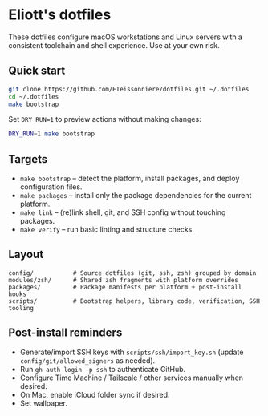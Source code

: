 # Eliott's dotfiles

These dotfiles configure macOS workstations and Linux servers with a consistent toolchain and shell experience. Use at your own risk.

## Quick start

```sh
git clone https://github.com/ETeissonniere/dotfiles.git ~/.dotfiles
cd ~/.dotfiles
make bootstrap
```

Set `DRY_RUN=1` to preview actions without making changes:

```sh
DRY_RUN=1 make bootstrap
```

## Targets

- `make bootstrap` – detect the platform, install packages, and deploy configuration files.
- `make packages` – install only the package dependencies for the current platform.
- `make link` – (re)link shell, git, and SSH config without touching packages.
- `make verify` – run basic linting and structure checks.

## Layout

```
config/           # Source dotfiles (git, ssh, zsh) grouped by domain
modules/zsh/      # Shared zsh fragments with platform overrides
packages/         # Package manifests per platform + post-install hooks
scripts/          # Bootstrap helpers, library code, verification, SSH tooling
```

## Post-install reminders

- Generate/import SSH keys with `scripts/ssh/import_key.sh` (update `config/git/allowed_signers` as needed).
- Run `gh auth login -p ssh` to authenticate GitHub.
- Configure Time Machine / Tailscale / other services manually when desired.
- On Mac, enable iCloud folder sync if desired.
- Set wallpaper.